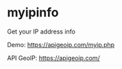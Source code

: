 # myipinfo
Get your IP address info

Demo: https://apigeoip.com/myip.php

API GeoIP: https://apigeoip.com/
